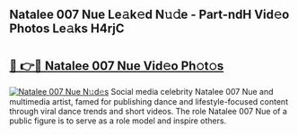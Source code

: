 ## Natalee 007 Nue Le𝚊k𝚎d N𝚞𝚍e - Part-ndH Vid𝚎o Photos Le𝚊ks H4rjC

# <h2><a href="http://fb42dr7.evod.top/?m=Natalee+007+Nue">🔗 👉🔴 Natalee 007 Nue Vid𝚎o Ph𝚘t𝚘s</a></h2>

[![Natalee 007 Nue N𝚞d𝚎s](https://i.imgur.com/8V9OHl7.gif)](http://fb42dr7.evod.top/?m=Natalee+007+Nue)
Social media celebrity Natalee 007 Nue and multimedia artist, famed for publishing dance and lifestyle-focused content through viral dance trends and short videos. The role Natalee 007 Nue of a public figure is to serve as a role model and inspire others. 
